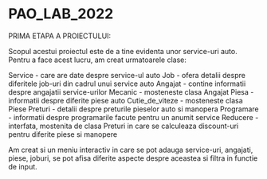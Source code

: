 # PAO_LAB_2022
PRIMA ETAPA A PROIECTULUI:

Scopul acestui proiectul este de a tine evidenta unor service-uri auto. Pentru a face acest lucru, am creat urmatoarele clase: 

Service - care are date despre service-ul auto
Job - ofera detalii despre diferitele job-uri din cadrul unui service auto
Angajat - contine informatii despre angajatii service-urilor
Mecanic - mosteneste clasa Angajat
Piesa - informatii despre diferite piese auto
Cutie_de_viteze - mosteneste clasa Piese
Preturi - detalii despre preturile pieselor auto si manopera 
Programare - informatii despre programarile facute pentru un anumit service
Reducere - interfata, mostenita de clasa Preturi in care se calculeaza discount-uri pentru diferite piese si manopere

Am creat si un meniu interactiv in care se pot adauga service-uri, angajati, piese, joburi, se pot afisa diferite aspecte despre aceastea si filtra in functie de input.
